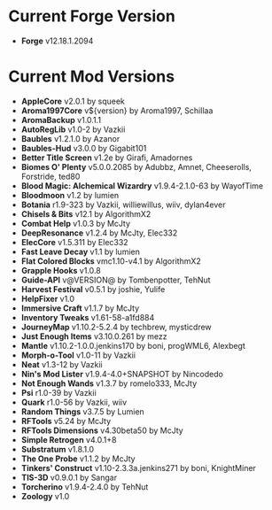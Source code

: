 Current Forge Version
=
- **Forge** v12.18.1.2094

Current Mod Versions
=
- **AppleCore** v2.0.1 by squeek
- **Aroma1997Core** v${version} by Aroma1997, Schillaa
- **AromaBackup** v1.0.1.1
- **AutoRegLib** v1.0-2 by Vazkii
- **Baubles** v1.2.1.0 by Azanor
- **Baubles-Hud** v3.0.0 by Gigabit101
- **Better Title Screen** v1.2e by Girafi, Amadornes
- **Biomes O' Plenty** v5.0.0.2085 by Adubbz, Amnet, Cheeserolls, Forstride, ted80
- **Blood Magic: Alchemical Wizardry** v1.9.4-2.1.0-63 by WayofTime
- **Bloodmoon** v1.2 by lumien
- **Botania** r1.9-323 by Vazkii, williewillus, wiiv, dylan4ever
- **Chisels & Bits** v12.1 by AlgorithmX2
- **Combat Help** v1.0.3 by McJty
- **DeepResonance** v1.2.4 by McJty, Elec332
- **ElecCore** v1.5.311 by Elec332
- **Fast Leave Decay** v1.1 by lumien
- **Flat Colored Blocks** vmc1.10-v4.1 by AlgorithmX2
- **Grapple Hooks** v1.0.8
- **Guide-API** v@VERSION@ by Tombenpotter, TehNut
- **Harvest Festival** v0.5.1 by joshie, Yulife
- **HelpFixer** v1.0
- **Immersive Craft** v1.1.7 by McJty
- **Inventory Tweaks** v1.61-58-a1fd884
- **JourneyMap** v1.10.2-5.2.4 by techbrew, mysticdrew
- **Just Enough Items** v3.10.0.261 by mezz
- **Mantle** v1.10.2-1.0.0.jenkins170 by boni, progWML6, Alexbegt
- **Morph-o-Tool** v1.0-11 by Vazkii
- **Neat** v1.3-12 by Vazkii
- **Nin's Mod Lister** v1.9.4-4.0+SNAPSHOT by Nincodedo
- **Not Enough Wands** v1.3.7 by romelo333, McJty
- **Psi** r1.0-39 by Vazkii
- **Quark** r1.0-56 by Vazkii, wiiv
- **Random Things** v3.7.5 by Lumien
- **RFTools** v5.24 by McJty
- **RFTools Dimensions** v4.30beta50 by McJty
- **Simple Retrogen** v4.0.1+8
- **Substratum** v1.8.1.0
- **The One Probe** v1.1.2 by McJty
- **Tinkers' Construct** v1.10-2.3.3a.jenkins271 by boni, KnightMiner
- **TIS-3D** v0.9.0.1 by Sangar
- **Torcherino** v1.9.4-2.4.0 by TehNut
- **Zoology** v1.0
